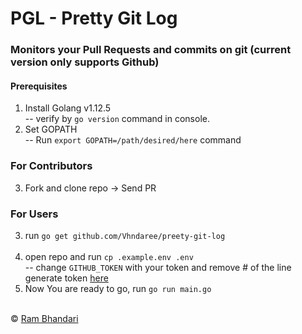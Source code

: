 # PGL - Pretty Git Log
### Monitors your Pull Requests and commits on git (current version only supports Github)

#### Prerequisites
1. Install Golang v1.12.5 <br/>
    -- verify by `go version` command in console.
2. Set GOPATH <br/>
    -- Run `export GOPATH=/path/desired/here` command 
    
### For Contributors
3. Fork and clone repo -> Send PR

### For Users
3. run `go get github.com/Vhndaree/preety-git-log` <br/><br/>
4. open repo and run `cp .example.env .env` <br/>
  -- change `GITHUB_TOKEN` with your token and remove # of the line<br/>
    generate token [here](https://github.com/settings/tokens/new?scopes=&description=pgl) 
5. Now You are ready to go, run `go run main.go` <br/> <br/>


&copy; [Ram Bhandari](https://github.com/Vhndaree )
